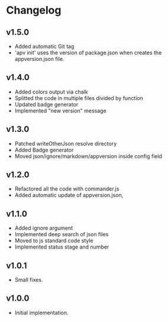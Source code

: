 # Changelog

## v1.5.0
- Added automatic Git tag
- 'apv init' uses the version of package.json when creates the appversion.json file.

## v1.4.0
- Added colors output via chalk
- Splitted the code in multiple files divided by function
- Updated badge generator
- Implemented "new version" message

## v1.3.0
- Patched writeOtherJson resolve directory
- Added Badge generator
- Moved json/ignore/markdown/appversion inside config field

## v1.2.0
- Refactored all the code with commander.js
- Added automatic update of appversion.json,

## v1.1.0
- Added ignore argument
- Implemented deep search of json files
- Moved to js standard code style
- Implemented status stage and number

## v1.0.1
- Small fixes.

## v1.0.0
- Initial implementation.
